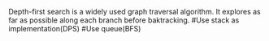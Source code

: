 Depth-first search is a widely used graph traversal algorithm.
It explores as far as possible along each branch before baktracking.
#Use stack as implementation(DPS)
#Use queue(BFS)